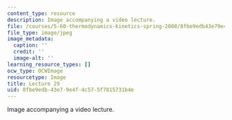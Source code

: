 ```yaml
---
content_type: resource
description: Image accompanying a video lecture.
file: /courses/5-60-thermodynamics-kinetics-spring-2008/8fbe9edb43e79e4f4c575f7815731b4e_lec29_th.jpg
file_type: image/jpeg
image_metadata:
  caption: ''
  credit: ''
  image-alt: ''
learning_resource_types: []
ocw_type: OCWImage
resourcetype: Image
title: Lecture 29
uid: 8fbe9edb-43e7-9e4f-4c57-5f7815731b4e
---
```

Image accompanying a video lecture.

